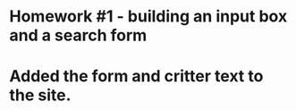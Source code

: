 # Homework #1 - building an input box and a search form

# Added the form and critter text to the site.

